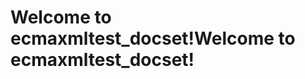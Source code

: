 # <a name="welcome-to-ecmaxmltest_docset"></a><span data-ttu-id="01b6e-101">Welcome to ecmaxmltest_docset!</span><span class="sxs-lookup"><span data-stu-id="01b6e-101">Welcome to ecmaxmltest_docset!</span></span>
